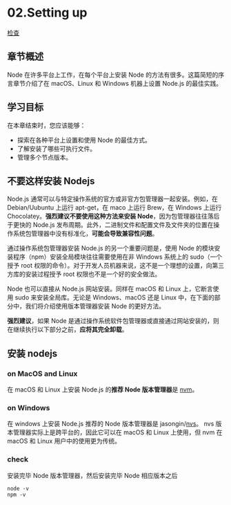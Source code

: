 # 02.Setting up

[检查](/setting/check)

## 章节概述

Node 在许多平台上工作，在每个平台上安装 Node 的方法有很多。这篇简短的序言章节介绍了在 macOS、Linux 和 Windows 机器上设置 Node.js 的最佳实践。

## 学习目标

在本章结束时，您应该能够：

- 探索在各种平台上设置和使用 Node 的最佳方式。
- 了解安装了哪些可执行文件。
- 管理多个节点版本。

## 不要这样安装 Nodejs

Node.js 通常可以与特定操作系统的官方或非官方包管理器一起安装。例如，在 Debian/Uubuntu 上运行 apt-get，在 maco 上运行 Brew，在 Windows 上运行 Chocolatey。**强烈建议不要使用这种方法来安装 Node**，因为包管理器往往落后于更快的 Node.js 发布周期。此外，二进制文件和配置文件及文件夹的位置在操作系统包管理器中没有标准化，**可能会导致兼容性问题**。

通过操作系统包管理器安装 Node.js 的另一个重要问题是，使用 Node 的模块安装程序（npm）安装全局模块往往需要使用在非 Windows 系统上的 sudo（一个授予 root 权限的命令）。对于开发人员机器来说，这不是一个理想的设置，向第三方库的安装过程授予 root 权限也不是一个好的安全做法。

Node 也可以直接从 Node.js 网站安装。同样在 macOS 和 Linux 上，它断言使用 sudo 来安装全局库。无论是 Windows、macOS 还是 Linux 中，在下面的部分中，我们将介绍使用版本管理器安装 Node 的更好方法。

**强烈建议**，如果 Node 是通过操作系统软件包管理器或直接通过网站安装的，则在继续执行以下部分之前，**应将其完全卸载**。

## 安装 nodejs

### on MacOS and Linux

在 macOS 和 Linux 上安装 Node.js 的**推荐 Node 版本管理器**是 [nvm](https://github.com/nvm-sh/nvm)。

### on Windows

在 windows 上安装 Node.js 推荐的 Node 版本管理器是 jasongin/[nvs](https://github.com/jasongin/nvs)。
nvs 版本管理器实际上是跨平台的，因此它可以在 macOS 和 Linux 上使用，但 nvm 在 macOS 和 Linux 用户中的使用更为传统。

### check

安装完毕 Node 版本管理器，然后安装完毕 Node 相应版本之后

```shell
node -v
npm -v
```
